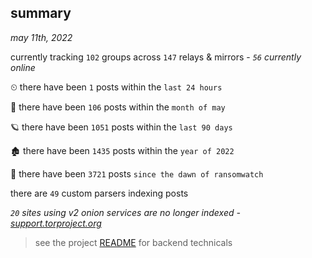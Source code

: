 
## summary
_may 11th, 2022_

currently tracking `102` groups across `147` relays & mirrors - _`56` currently online_

⏲ there have been `1` posts within the `last 24 hours`

🦈 there have been `106` posts within the `month of may`

🪐 there have been `1051` posts within the `last 90 days`

🏚 there have been `1435` posts within the `year of 2022`

🦕 there have been `3721` posts `since the dawn of ransomwatch`

there are `49` custom parsers indexing posts

_`20` sites using v2 onion services are no longer indexed - [support.torproject.org](https://support.torproject.org/onionservices/v2-deprecation/)_

> see the project [README](https://github.com/thetanz/ransomwatch#ransomwatch--) for backend technicals
